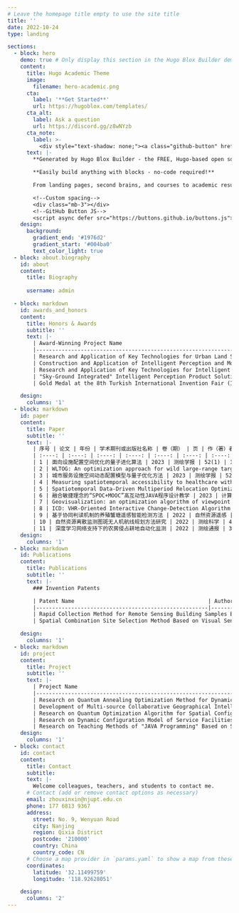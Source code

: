 ```yaml
---
# Leave the homepage title empty to use the site title
title: ''
date: 2022-10-24
type: landing

sections:
  - block: hero
    demo: true # Only display this section in the Hugo Blox Builder demo site
    content:
      title: Hugo Academic Theme
      image:
        filename: hero-academic.png
      cta:
        label: '**Get Started**'
        url: https://hugoblox.com/templates/
      cta_alt:
        label: Ask a question
        url: https://discord.gg/z8wNYzb
      cta_note:
        label: >-
          <div style="text-shadow: none;"><a class="github-button" href="https://github.com/HugoBlox/hugo-blox-builder" data-icon="octicon-star" data-size="large" data-show-count="true" aria-label="Star">Star Hugo Blox Builder</a></div><div style="text-shadow: none;"><a class="github-button" href="https://github.com/HugoBlox/theme-academic-cv" data-icon="octicon-star" data-size="large" data-show-count="true" aria-label="Star">Star the Academic template</a></div>
      text: |-
        **Generated by Hugo Blox Builder - the FREE, Hugo-based open source website builder trusted by 500,000+ sites.**

        **Easily build anything with blocks - no-code required!**

        From landing pages, second brains, and courses to academic resumés, conferences, and tech blogs.

        <!--Custom spacing-->
        <div class="mb-3"></div>
        <!--GitHub Button JS-->
        <script async defer src="https://buttons.github.io/buttons.js"></script>
    design:
      background:
        gradient_end: '#1976d2'
        gradient_start: '#004ba0'
        text_color_light: true
  - block: about.biography
    id: about
    content:
      title: Biography
     
      username: admin

  - block: markdown
    id: awards_and_honors
    content:
      title: Honors & Awards
      subtitle: ''
      text: |-
        | Award-Winning Project Name                                   | Award Category and Level     | Awarding Organization        | Award Year | My Ranking |
        |--------------------------------------------------------------|------------------------------|------------------------------|------------|------------|
        | Research and Application of Key Technologies for Urban Land Spatial Basic Information Platform | First Prize in Geospatial Science and Technology Progress | China Association for Geospatial Information Society | 2022       | 5          |
        | Construction and Application of Intelligent Perception and Monitoring Management Platform for Natural Resources Based on 5G UAVs | First Prize in Science and Technology | Jiangsu Provincial Land Society | 2022       | 4          |
        | Research and Application of Key Technologies for Intelligent Comprehensive Service Platform for Natural Resources Monitoring and Supervision | Second Prize in Science and Technology Progress | Jiangsu Society of Surveying, Mapping, and Geoinformation | 2022       | 6          |
        | "Sky-Ground Integrated" Intelligent Perception Product Solutions for Natural Resources | Science and Technology Award | Jiangsu Artificial Intelligence Society | 2021       | 3          |
        | Gold Medal at the 8th Turkish International Invention Fair (ISIF23) | Gold Medal at Turkish International Invention Fair | Turkish Patent and Trademark Office | 2023       | 3          |

    design:
      columns: '1'
  - block: markdown
    id: paper
    content:
      title: Paper
      subtitle: ''
      text: |-
        | 序号 | 论文 | 年份 | 学术期刊或出版社名称 | 卷（期） | 页 | 作（著）者名次 |
        | :----: | :----: | :----: | :----: | :----: | :----: | :----: |
        | 1 | 面向设施配置空间优化的量子进化算法 | 2023 | 测绘学报 | 52(1) | 142-154 | 1 |
        | 2 | WLTOG: An optimization approach for wild large-range target omnidirectional geolocation based on monocular PTZ camera | 2022 | Transactions in GIS | 26(7) | 2975-3002 | 1 |
        | 3 | 城市服务设施空间动态配置模型与量子优化方法 | 2023 | 测绘学报 | 52(2) | 344-344 | 1 |
        | 4 | Measuring spatiotemporal accessibility to healthcare with multimodal transport modes in the dynamic traffic environment | 2023 | Open Geosciences | 15(1) | - | 1 |
        | 5 | Spatiotemporal Data-Driven Multiperiod Relocation Optimization of Emergency Medical Services: Maximum Equality Objective | 2023 | ISPRS International Journal of Geo-Information | 12(7) | 269- | 1 |
        | 6 | 融合敏捷理念的“SPOC+MOOC”高互动性JAVA程序设计教学 | 2023 | 计算机教育 | 08 | 106-111 | 1 |
        | 7 | Geovisualization: an optimization algorithm of viewpoint generation for 3D cadastral property units | 2023 | Journal of Geographical Systems | 26(1) | 91-116 | 2 |
        | 8 | ICD: VHR-Oriented Interactive Change-Detection Algorithm | 2022 | ISPRS International Journal of Geo-Information | 11(10) | 503- | 2 |
        | 9 | 基于协同判读机制的养殖蟹塘遥感智能检测方法 | 2022 | 自然资源遥感 | 35(3) | 1-10 | 2 |
        | 10 | 自然资源离散监测图斑无人机航线规划方法研究 | 2022 | 测绘科学 | 47(11) | 121-129 | 2 |
        | 11 | 深度学习网络支持下的农房侵占耕地自动化监测 | 2022 | 测绘通报 | 3 | 47- | 2 |
    design:
      columns: '1'
  - block: markdown
    id: Publications
    content:
      title: Publications
      subtitle: ''
      text: |-
        ### Invention Patents

        | Patent Name                                          | Authorized Patent Number | Year | Authorized Country or Region | My Ranking | Economic Benefit (10,000 CNY) |
        |------------------------------------------------------|--------------------------|------|-----------------------------|------------|------------------------------|
        | Rapid Collection Method for Remote Sensing Building Samples Based on Self-Closing Orthogonal Polygons | CN 116912446 B           | 2023 | China                       | 1          | 0                            |
        | Spatial Combination Site Selection Method Based on Visual Sensor Network | CN 116894400 B           | 2023 | China                       | 1          | 0                            |

    design:
      columns: '1'
  - block: markdown
    id: project
    content:
      title: Project
      subtitle: ''
      text: |-
        | Project Name                                                 | Funding (10,000 CNY) | Contract Start Date | Contract End Date | My Ranking | Project Source                                   |
        |--------------------------------------------------------------|----------------------|---------------------|-------------------|------------|--------------------------------------------------|
        | Research on Quantum Annealing Optimization Method for Dynamic Configuration of Service Facilities under Geospatial Constraints | 300,000 CNY          | 2023-01             | 2025-12           | 1          | National Natural Science Foundation of China Youth Science Fund |
        | Development of Multi-source Collaborative Geographical Intelligent Perception and Monitoring Technology | 300,000 CNY          | 2022-06             | 2023-12           | 1          | Jiangsu Province Industry-University-Research Collaboration Project |
        | Research on Quantum Optimization Algorithm for Spatial Configuration of Service Facilities Driven by Mobile Data | 50,000 CNY           | 2021-05             | 2022-12           | 1          | Development Fund Project of Key Laboratory of Virtual Geographic Environment, Ministry of Education |
        | Research on Dynamic Configuration Model of Service Facilities and Its Quantum Annealing Optimization Method | 30,000 CNY           | 2022-07             | 2024-06           | 1          | General Program of Basic Scientific (Natural Science) Research in Higher Education Institutions of Jiangsu Province |
        | Research on Teaching Methods of "JAVA Programming" Based on SCRUM/MOOC/SPOC | 3,000 CNY            | 2022-12             | 2023-12           | 1          | University-level Teaching Reform Project of Nanjing University of Posts and Telecommunications |
    design:
      columns: '1'
  - block: contact
    id: contact
    content:
      title: Contact
      subtitle:
      text: |-
        Welcome colleagues, teachers, and students to contact me.
      # Contact (add or remove contact options as necessary)
      email: zhouxinxin@njupt.edu.cn
      phone: 177 6813 9367
      address:
        street: No. 9, Wenyuan Road
        city: Nanjing
        region: Qixia District
        postcode: '210000'
        country: China
        country_code: CN
      # Choose a map provider in `params.yaml` to show a map from these coordinates
      coordinates:
        latitude: '32.11499759'
        longitude: '118.92628051'  

    design:
      columns: '2'
---
```

